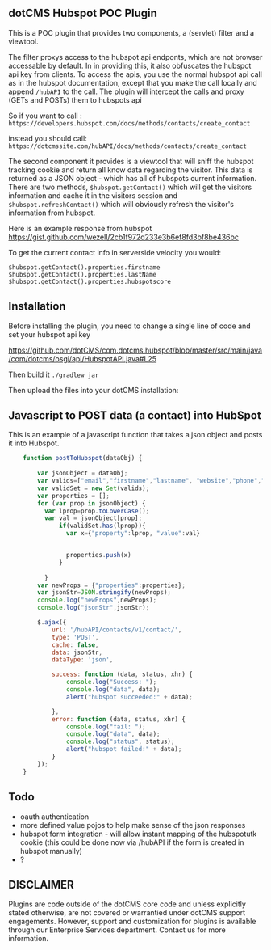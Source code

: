 
## dotCMS Hubspot POC Plugin

This is a POC plugin that provides two components, a (servlet) filter and a viewtool.

The filter proxys access to the hubspot api endponts, which are not browser accessable by default.  In in providing this, it also obfuscates the hubspot api key from clients.  To access the apis, you use the normal hubspot api call as in the hubspot documentation, except that you make the call locally and append `/hubAPI` to the call.  The plugin will intercept the calls and proxy (GETs and POSTs) them to hubspots api 

So if you want to call : `https://developers.hubspot.com/docs/methods/contacts/create_contact`

instead you should call: `https://dotcmssite.com/hubAPI/docs/methods/contacts/create_contact`

The second component it provides is a viewtool that will sniff the hubspot tracking cookie and return all know data regarding the visitor.  This data is returned as a JSON object - which has all of hubspots current information.  
There are two methods, `$hubspot.getContact()` which will get the visitors information and cache it in the visitors session and `$hubspot.refreshContact()` which will obviously refresh the visitor's information from hubspot.


Here is an example response from hubspot
https://gist.github.com/wezell/2cb1f972d233e3b6ef8fd3bf8be436bc

To get the current contact info in serverside velocity you would:

```
$hubspot.getContact().properties.firstname
$hubspot.getContact().properties.lastName
$hubspot.getContact().properties.hubspotscore
```

## Installation

Before installing the plugin, you need to change a single line of code and set your hubspot api key

https://github.com/dotCMS/com.dotcms.hubspot/blob/master/src/main/java/com/dotcms/osgi/api/HubspotAPI.java#L25

Then build it
`./gradlew jar`

Then upload the files into your dotCMS installation:


## Javascript to POST data (a contact) into HubSpot

This is an example of a javascript function that takes a json object and posts it into Hubspot.


```js
    function postToHubspot(dataObj) {
    
    	var jsonObject = dataObj;
        var valids=["email","firstname","lastname", "website","phone","address","city","state","zip"]
        var validSet = new Set(valids);
        var properties = [];
        for (var prop in jsonObject) {
          var lprop=prop.toLowerCase();
          var val = jsonObject[prop];
              if(validSet.has(lprop)){
                var x={"property":lprop, "value":val}


                properties.push(x)
              }
          
          }
		var newProps = {"properties":properties};
		var jsonStr=JSON.stringify(newProps);
		console.log("newProps",newProps);
		console.log("jsonStr",jsonStr);

        $.ajax({
            url: '/hubAPI/contacts/v1/contact/',
            type: 'POST',
            cache: false,
            data: jsonStr,
            dataType: 'json',

            success: function (data, status, xhr) {
                console.log("Success: ");
                console.log("data", data);
                alert("hubspot succeeded:" + data);

            },
            error: function (data, status, xhr) {
                console.log("fail: ");
                console.log("data", data);
                console.log("status", status);
                alert("hubspot failed:" + data);
            }
        });
    }
```





## Todo
* oauth authentication
* more defined value pojos to help make sense of the json responses
* hubspot form integration - will allow instant mapping of the hubspotutk cookie (this could be done now via /hubAPI if the form is created in hubspot manually)
* ?

## DISCLAIMER
Plugins are code outside of the dotCMS core code and unless explicitly stated otherwise, are not covered or warrantied  under dotCMS support engagements. However, support and customization for plugins is available through our Enterprise Services department. Contact us for more information.


